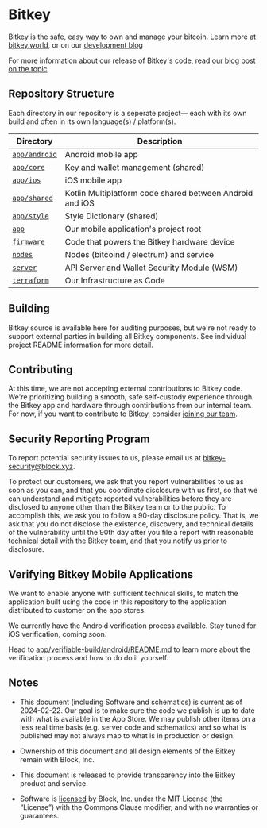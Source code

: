 # Bitkey

Bitkey is the safe, easy way to own and manage your bitcoin. Learn more at [bitkey.world](https://bitkey.world), or on our [development blog](https://bitkey.build)

For more information about our release of Bitkey's code, read [our blog post on the topic](https://bitkey.build/sharing-the-code-behind-bitkey/).

## Repository Structure

Each directory in our repository is a seperate project— each with its own build and often in its own language(s) / platform(s).

| Directory                                      | Description                                                           |
| ---------------------------------------------- | --------------------------------------------------------------------- |
| [`app/android`](app/android)                   | Android mobile app                                                    |
| [`app/core`](app/core)                         | Key and wallet management (shared)                                    |
| [`app/ios`](app/ios)                           | iOS mobile app                                                        |
| [`app/shared`](app/shared)                     | Kotlin Multiplatform code shared between Android and iOS              |
| [`app/style`](app/style)                       | Style Dictionary (shared)                                             |
| [`app`](app)                                   | Our mobile application's project root                                 |
| [`firmware`](firmware)                         | Code that powers the Bitkey hardware device                           |
| [`nodes`](nodes)                               | Nodes (bitcoind / electrum) and service                               |
| [`server`](server)                             | API Server and Wallet Security Module (WSM)                           |
| [`terraform`](terraform)                       | Our Infrastructure as Code                                            |

## Building

Bitkey source is available here for auditing purposes, but we're not ready to support external parties in building all Bitkey components. See individual project README information for more detail.

## Contributing
At this time, we are not accepting external contributions to Bitkey code. We're prioritizing building a smooth, safe self-custody experience through the Bitkey app and hardware through contirbutions from our internal team. For now, if you want to contribute to Bitkey, consider [joining our team](https://block.xyz/careers?search=bitkey).

## Security Reporting Program

To report potential security issues to us, please email us at bitkey-security@block.xyz.

To protect our customers, we ask that you report vulnerabilities to us as soon as you can, and that you coordinate disclosure with us first, so that we can understand and mitigate reported vulnerabilities before they are disclosed to anyone other than the Bitkey team or to the public. To accomplish this, we ask you to follow a 90-day disclosure policy. That is, we ask that you do not disclose the existence, discovery, and technical details of the vulnerability until the 90th day after you file a report with reasonable technical detail with the Bitkey team, and that you notify us prior to disclosure.

## Verifying Bitkey Mobile Applications

We want to enable anyone with sufficient technical skills,
to match the application built using the code in this repository
to the application distributed to customer on the app stores.

We currently have the Android verification process available.
Stay tuned for iOS verification, coming soon.

Head to [app/verifiable-build/android/README.md](app/verifiable-build/android/README.md)
to learn more about the verification process
and how to do do it yourself.

## Notes

* This document (including Software and schematics) is current as of 2024-02-22. Our goal is to make sure the code we publish is up to date with what is available in the App Store. We may publish other items on a less real time basis (e.g. server code and schematics) and so what is published may not always map to what is in production or design.

* Ownership of this document and all design elements of the Bitkey remain with Block, Inc.

* This document is released to provide transparency into the Bitkey product and service.

* Software is [licensed](LICENSE) by Block, Inc. under the MIT License (the “License”)  with the Commons Clause modifier, and with no warranties or guarantees.
